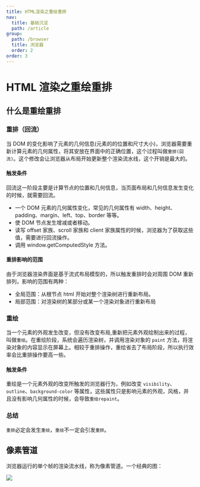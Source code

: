 ```yaml
---
title: HTML渲染之重绘重排
nav:
  title: 基础沉淀
  path: /article
group:
  path: /browser
  title: 浏览器
  order: 2
order: 3
---
```


# HTML 渲染之重绘重排

## 什么是重绘重排

### 重排（回流）

当 DOM 的变化影响了元素的几何信息(元素的的位置和尺寸大小)，浏览器需要重新计算元素的几何属性，将其安放在界面中的正确位置，这个过程叫做`重排(回流)`。这个修改会让浏览器从布局开始更新整个渲染流水线，这个开销是最大的。

#### 触发条件

回流这一阶段主要是计算节点的位置和几何信息，当页面布局和几何信息发生变化的时候，就需要回流。

- 一个 DOM 元素的几何属性变化，常见的几何属性有 width、height、padding、margin、left、top、border 等等。
- 使 DOM 节点发生增减或者移动。
- 读写 offset 家族、scroll 家族和 client 家族属性的时候，浏览器为了获取这些值，需要进行回流操作。
- 调用 window.getComputedStyle 方法。

#### 重排影响的范围

由于浏览器渲染界面是基于流式布局模型的，所以触发重排时会对周围 DOM 重新排列，影响的范围有两种：

- 全局范围：从根节点 html 开始对整个渲染树进行重新布局。
- 局部范围：对渲染树的某部分或某一个渲染对象进行重新布局

### 重绘

当一个元素的外观发生改变，但没有改变布局,重新把元素外观绘制出来的过程，叫做`重绘`。在重绘阶段，系统会遍历渲染树，并调用渲染对象的 `paint` 方法，将渲染对象的内容显示在屏幕上。相较于重排操作，重绘省去了布局阶段，所以执行效率会比重排操作要高一些。

#### 触发条件

重绘是一个元素外观的改变所触发的浏览器行为，例如改变 `visibility`、`outline`、`background-color` 等属性，这些属性只是影响元素的外观，风格，并且没有影响几何属性的时候，会导致`重绘repaint`。

### 总结

`重排`必定会发生`重绘`，`重绘`不一定会引发`重排`。

## 像素管道

浏览器运行的单个帧的渲染流水线，称为像素管道。一个经典的图：

<img src="./ab"/>

